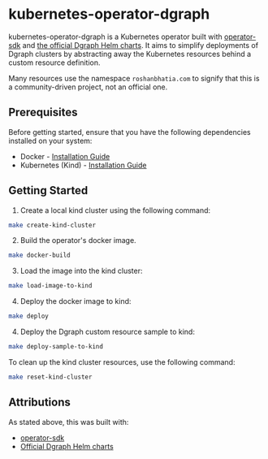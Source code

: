 # kubernetes-operator-dgraph

kubernetes-operator-dgraph is a Kubernetes operator built with [operator-sdk](https://sdk.operatorframework.io/) and [the official Dgraph Helm charts](https://github.com/dgraph-io/charts). It aims to simplify deployments of Dgraph clusters by abstracting away the Kubernetes resources behind a custom resource definition.

Many resources use the namespace `roshanbhatia.com` to signify that this is a community-driven project, not an official one.

## Prerequisites

Before getting started, ensure that you have the following dependencies installed on your system:

- Docker - [Installation Guide](https://docs.docker.com/get-docker/)
- Kubernetes (Kind) - [Installation Guide](https://kind.sigs.k8s.io/)

## Getting Started

1. Create a local kind cluster using the following command:

```bash
make create-kind-cluster
```

2. Build the operator's docker image.

```bash
make docker-build
```

3. Load the image into the kind cluster:

```bash
make load-image-to-kind
```

4. Deploy the docker image to kind:

```bash
make deploy
```

4. Deploy the Dgraph custom resource sample to kind:

```bash
make deploy-sample-to-kind
```

To clean up the kind cluster resources, use the following command:

```bash
make reset-kind-cluster
```

## Attributions

As stated above, this was built with:

- [operator-sdk](https://sdk.operatorframework.io/)
- [Official Dgraph Helm charts](https://github.com/dgraph-io/charts)
